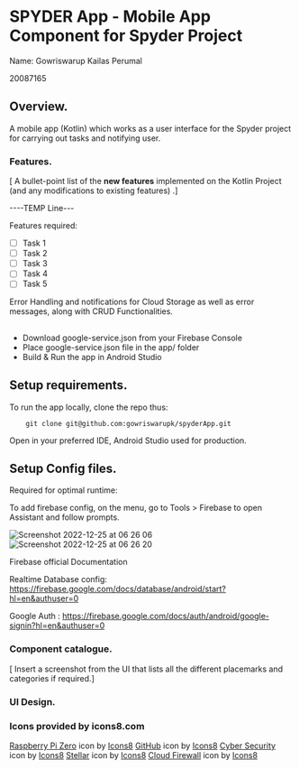 # SPYDER App - Mobile App Component for Spyder Project

Name: Gowriswarup Kailas Perumal

20087165

## Overview.

A mobile app (Kotlin) which works as a user interface for the Spyder project for carrying out tasks and notifying user. 


### Features.
[ A bullet-point list of the __new features__ implemented on the Kotlin Project (and any modifications to existing features) .]

----TEMP Line---

Features required:

- [ ]  Task 1
- [ ]  Task 2
- [ ]  Task 3
- [ ]  Task 4
- [ ]  Task 5

Error Handling and notifications for Cloud Storage as well as error messages, along with CRUD Functionalities.

##
* Download google-service.json from your Firebase Console
* Place google-service.json file in the app/ folder
* Build & Run the app in Android Studio


## Setup requirements.
To run the app locally, clone the repo thus:

```
    git clone git@github.com:gowriswarupk/spyderApp.git
```
Open in your preferred IDE, Android Studio used for production.


## Setup Config files.
Required for optimal runtime:

To add firebase config, on the menu, go to Tools > Firebase to open Assistant and follow prompts.


![Screenshot 2022-12-25 at 06 26 06](https://user-images.githubusercontent.com/58232821/209458919-54f4edd1-3c9b-4aed-8c72-2528ba0d2906.png)
![Screenshot 2022-12-25 at 06 26 20](https://user-images.githubusercontent.com/58232821/209458923-05d45720-3c55-4216-b45a-3d37c8f11250.png)


Firebase official Documentation

Realtime Database config: https://firebase.google.com/docs/database/android/start?hl=en&authuser=0

Google Auth : https://firebase.google.com/docs/auth/android/google-signin?hl=en&authuser=0

### Component catalogue.

[ Insert a screenshot from the UI that lists all the different placemarks and categories if required.]

### UI Design.

### Icons provided by icons8.com
<a target="_blank" href="https://icons8.com/icon/Tn1voGNhzHsN/raspberry-pi-zero">Raspberry Pi Zero</a> icon by <a target="_blank" href="https://icons8.com">Icons8</a>
<a target="_blank" href="https://icons8.com/icon/62856/github">GitHub</a> icon by <a target="_blank" href="https://icons8.com">Icons8</a>
<a target="_blank" href="https://icons8.com/icon/rl0sIZNchpNB/cyber-security">Cyber Security</a> icon by <a target="_blank" href="https://icons8.com">Icons8</a>
<a target="_blank" href="https://icons8.com/icon/112272/stellar">Stellar</a> icon by <a target="_blank" href="https://icons8.com">Icons8</a>
<a target="_blank" href="https://icons8.com/icon/YYSGl-eTrZm8/cloud-firewall">Cloud Firewall</a> icon by <a target="_blank" href="https://icons8.com">Icons8</a>